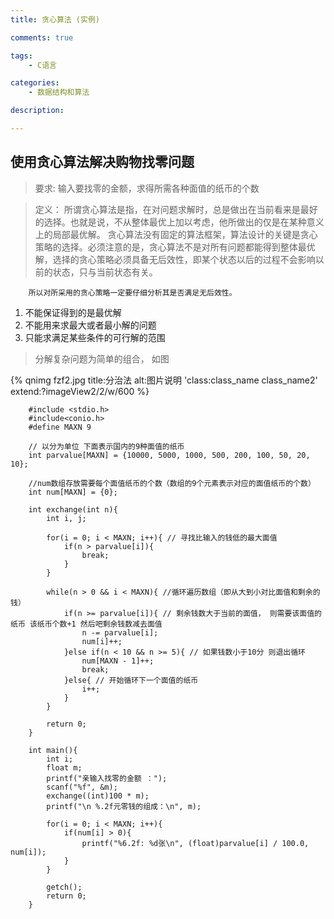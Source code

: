 ```yaml
---
title: 贪心算法 (实例)

comments: true    

tags: 
    - C语言

categories: 
    - 数据结构和算法

description: 

---
```



## 使用贪心算法解决购物找零问题

> 要求: 输入要找零的金额，求得所需各种面值的纸币的个数

> 定义：  所谓贪心算法是指，在对问题求解时，总是做出在当前看来是最好的选择。也就是说，不从整体最优上加以考虑，他所做出的仅是在某种意义上的局部最优解。
           贪心算法没有固定的算法框架，算法设计的关键是贪心策略的选择。必须注意的是，贪心算法不是对所有问题都能得到整体最优解，选择的贪心策略必须具备无后效性，即某个状态以后的过程不会影响以前的状态，只与当前状态有关。


<!--more-->

    
        所以对所采用的贪心策略一定要仔细分析其是否满足无后效性。
        
1. 不能保证得到的是最优解
2. 不能用来求最大或者最小解的问题
3. 只能求满足某些条件的可行解的范围
    
> 分解复杂问题为简单的组合， 如图

{% qnimg fzf2.jpg title:分治法 alt:图片说明 'class:class_name class_name2' extend:?imageView2/2/w/600 %}


        
        #include <stdio.h>
        #include<conio.h>
        #define MAXN 9
        
        // 以分为单位 下面表示国内的9种面值的纸币
        int parvalue[MAXN] = {10000, 5000, 1000, 500, 200, 100, 50, 20, 10};
        
        //num数组存放需要每个面值纸币的个数（数组的9个元素表示对应的面值纸币的个数）
        int num[MAXN] = {0};
        
        int exchange(int n){
            int i, j;
        
            for(i = 0; i < MAXN; i++){ // 寻找比输入的钱低的最大面值
                if(n > parvalue[i]){
                    break;
                }
            }
        
            while(n > 0 && i < MAXN){ //循环遍历数组（即从大到小对比面值和剩余的钱）
                if(n >= parvalue[i]){ // 剩余钱数大于当前的面值， 则需要该面值的纸币 该纸币个数+1 然后吧剩余钱数减去面值
                    n -= parvalue[i];
                    num[i]++;
                }else if(n < 10 && n >= 5){ // 如果钱数小于10分 则退出循环
                    num[MAXN - 1]++;
                    break;
                }else{ // 开始循环下一个面值的纸币
                    i++;
                }
            }
        
            return 0;
        }
        
        int main(){
            int i;
            float m;
            printf("亲输入找零的金额 ：");
            scanf("%f", &m);
            exchange((int)100 * m);
            printf("\n %.2f元零钱的组成：\n", m);
        
            for(i = 0; i < MAXN; i++){
                if(num[i] > 0){
                    printf("%6.2f: %d张\n", (float)parvalue[i] / 100.0, num[i]);
                }
            }
        
            getch();
            return 0;
        }
